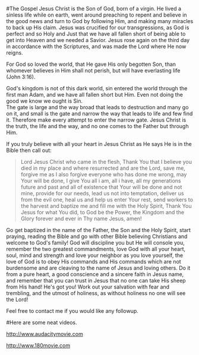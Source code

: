 #The Gospel
Jesus Christ is the Son of God, born of a virgin. He lived a sinless life while on earth, went around preaching
to repent and believe in the good news and turn to God by following Him, and making many miracles to back up His claim.
Jesus was crucified for our transgressions, as God is perfect and so Holy and Just that we have all fallen short 
of being able to get into Heaven and we needed a Savior. Jesus rose again on the third day in accordance with the 
Scriptures, and was made the Lord where He now reigns.

For God so loved the world, that He gave His only begotten Son, than whomever believes in Him shall not perish,
but will have everlasting life (John 3:16).

God's kingdom is not of this dark world, sin entered the world through the first man Adam,
and we have all fallen short but Him. Even not doing the good we know we ought is Sin.  
The gate is large and the way broad that leads to destruction and many go on it, 
and small is the gate and narrow the way that leads to life and few find it. Therefore make
every attempt to enter the narrow gate. Jesus Christ is the truth, the life and the way,
and no one comes to the Father but through Him.

If you truly believe with all your heart in Jesus Christ as He says He is in the Bible then call out:

> Lord Jesus Christ who came in the flesh, Thank You that I believe you died in my place and where resurrected and are the Lord,
> save me, forgive me as I also forgive everyone who has done me wrong, may Your will be done,
> I give You all i am, all i have, all my generations future and past and all of existence that
> Your will be done and not mine, provide for our needs, lead us not into temptation, deliver us
> from the evil one, heal us and help us enter Your rest, send workers to the harvest and 
> baptize me and fill me with the Holy Spirit, Thank You Jesus for what You did, to God be the 
> Power, the Kingdom and the Glory forever and ever in Thy name Jesus, amen!

Go get baptized in the name of the Father, the Son and the Holy Spirit, start praying, reading the Bible and
go with other Bible believing Christians and welcome to God's family! God will discipline you but He will console you,
remember the two greatest commandments, love God with all your heart, soul, mind and strength and love your neighbor
as you love yourself, the love of God is to obey His commands and His commands which are not burdensome and
are cleaving to the name of Jesus and loving others. Do it from a pure heart, a good conscience and a sincere faith
in Jesus name, and remember that you can trust in Jesus that no one can take His sheep from His hand! 
He's got you! Work out your salvation with fear and trembling, and the utmost of holiness, as without holiness no one
will see the Lord! 

Feel free to contact me if you would like any followup.

#Here are some neat videos.

http://www.audacitymovie.com

http://www.180movie.com



